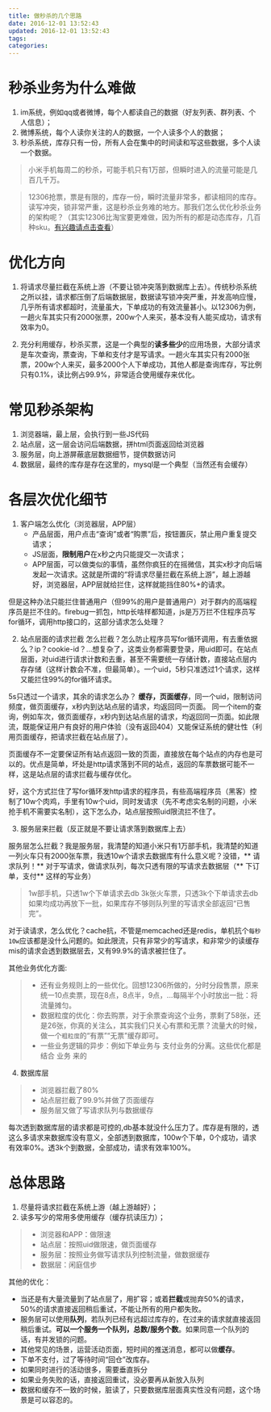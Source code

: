 ```yaml
---
title: 做秒杀的几个思路
date: 2016-12-01 13:52:43
updated: 2016-12-01 13:52:43
tags:
categories:
---
```


# 秒杀业务为什么难做
1. im系统，例如qq或者微博，每个人都读自己的数据（好友列表、群列表、个人信息）；
1. 微博系统，每个人读你关注的人的数据，一个人读多个人的数据；
1. 秒杀系统，库存只有一份，所有人会在集中的时间读和写这些数据，多个人读一个数据。
 
> 小米手机每周二的秒杀，可能手机只有1万部，但瞬时进入的流量可能是几百几千万。

> 12306抢票，票是有限的，库存一份，瞬时流量非常多，都读相同的库存。读写冲突，锁非常严重，这是秒杀业务难的地方。那我们怎么优化秒杀业务的架构呢？（其实12306比淘宝要更难做，因为所有的都是动态库存，几百种sku。[有兴趣请点击查看](http://mp.weixin.qq.com/s?src=3&timestamp=1483520302&ver=1&signature=oMV0qeEAoxDXix0z8h1QIV3pVyw4Bqm9EvLUMBtk8dsrtnHZe1fKK2M403x7M2w0ut03F2lv1oFCx65DJxfPl4PlFW1rZPzOaSQspD4bZqjZ7pcjPfvo-PsR3Ec7nmkZo9jni8iNFahs0QtAZ8R3eg==)）


# 优化方向

1. 将请求尽量拦截在系统上游（不要让锁冲突落到数据库上去）。传统秒杀系统之所以挂，请求都压倒了后端数据层，数据读写锁冲突严重，并发高响应慢，几乎所有请求都超时，流量虽大，下单成功的有效流量甚小。以12306为例，一趟火车其实只有2000张票，200w个人来买，基本没有人能买成功，请求有效率为0。

2. 充分利用缓存，秒杀买票，这是一个典型的**读多些少**的应用场景，大部分请求是车次查询，票查询，下单和支付才是写请求。一趟火车其实只有2000张票，200w个人来买，最多2000个人下单成功，其他人都是查询库存，写比例只有0.1%，读比例占99.9%，非常适合使用缓存来优化。
 
# 常见秒杀架构
1. 浏览器端，最上层，会执行到一些JS代码
2. 站点层，这一层会访问后端数据，拼html页面返回给浏览器
3. 服务层，向上游屏蔽底层数据细节，提供数据访问
4. 数据层，最终的库存是存在这里的，mysql是一个典型（当然还有会缓存）
 
# 各层次优化细节
1. 客户端怎么优化（浏览器层，APP层）
	- 产品层面，用户点击“查询”或者“购票”后，按钮置灰，禁止用户重复提交请求；
	- JS层面，**限制用户**在x秒之内只能提交一次请求；
	- APP层面，可以做类似的事情，虽然你疯狂的在摇微信，其实x秒才向后端发起一次请求。这就是所谓的“将请求尽量拦截在系统上游”，越上游越好，浏览器层，APP层就给拦住，这样就能挡住80%+的请求。

但是这种办法只能拦住普通用户（但99%的用户是普通用户）对于群内的高端程序员是拦不住的。firebug一抓包，http长啥样都知道，js是万万拦不住程序员写for循环，调用http接口的，这部分请求怎么处理？
 
2. 站点层面的请求拦截
怎么拦截？怎么防止程序员写for循环调用，有去重依据么？ip？cookie-id？…想复杂了，这类业务都需要登录，用uid即可。在站点层面，对uid进行请求计数和去重，甚至不需要统一存储计数，直接站点层内存存储（这样计数会不准，但最简单）。一个uid，5秒只准透过1个请求，这样又能拦住99%的for循环请求。

5s只透过一个请求，其余的请求怎么办？
**缓存，页面缓存**，同一个uid，限制访问频度，做页面缓存，x秒内到达站点层的请求，均返回同一页面。
同一个item的查询，例如车次，做页面缓存，x秒内到达站点层的请求，均返回同一页面。如此限流，既能保证用户有良好的用户体验（没有返回404）又能保证系统的健壮性（利用页面缓存，把请求拦截在站点层了）。

页面缓存不一定要保证所有站点返回一致的页面，直接放在每个站点的内存也是可以的。优点是简单，坏处是http请求落到不同的站点，返回的车票数据可能不一样，这是站点层的请求拦截与缓存优化。
 
好，这个方式拦住了写for循环发http请求的程序员，有些高端程序员（黑客）控制了10w个肉鸡，手里有10w个uid，同时发请求（先不考虑实名制的问题，小米抢手机不需要实名制），这下怎么办，站点层按照uid限流拦不住了。
 
3. 服务层来拦截（反正就是不要让请求落到数据库上去）

服务层怎么拦截？我是服务层，我清楚的知道小米只有1万部手机，我清楚的知道一列火车只有2000张车票，我透10w个请求去数据库有什么意义呢？没错，** 请求队列！**
对于写请求，做请求队列，每次只透有限的写请求去数据层（** 下订单，支付** 这样的写业务）

> 1w部手机，只透1w个下单请求去db
> 3k张火车票，只透3k个下单请求去db
> 如果均成功再放下一批，如果库存不够则队列里的写请求全部返回“已售完”。
 
对于读请求，怎么优化？cache抗，不管是memcached还是redis，单机抗个`每秒10w`应该都是没什么问题的。如此限流，只有非常少的写请求，和非常少的读缓存mis的请求会透到数据层去，又有99.9%的请求被拦住了。
 
其他业务优化方面:
> - 还有业务规则上的一些优化。回想12306所做的，分时分段售票，原来统一10点卖票，现在8点，8点半，9点，...每隔半个小时放出一批：将流量摊匀。
> - 数据粒度的优化：你去购票，对于余票查询这个业务，票剩了58张，还是26张，你真的关注么，其实我们只关心有票和无票？流量大的时候，做一个`粗粒度`的“有票”“无票”缓存即可。
> - 一些业务逻辑的异步：例如下单业务与 支付业务的分离。这些优化都是结合 业务 来的
 
4. 数据库层
> - 浏览器拦截了80%
> - 站点层拦截了99.9%并做了页面缓存
> - 服务层又做了写请求队列与数据缓存

每次透到数据库层的请求都是可控的,db基本就没什么压力了。库存是有限的，透这么多请求来数据库没有意义，全部透到数据库，100w个下单，0个成功，请求有效率0%。透3k个到数据，全部成功，请求有效率100%。
 
# 总体思路
1. 尽量将请求拦截在系统上游（越上游越好）；
2. 读多写少的常用多使用缓存（缓存抗读压力）；

> - 浏览器和APP：做限速
> - 站点层：按照uid做限速，做页面缓存
> - 服务层：按照业务做写请求队列控制流量，做数据缓存
> - 数据层：闲庭信步

其他的优化：
- 当还是有大量流量到了站点层了，用扩容；或着**拦截**或抛弃50%的请求，50%的请求直接返回稍后重试，不能让所有的用户都失败。
- 服务层可以使用**队列**，若队列已经有远超过库存的，在过来的请求就直接返回稍后重试。**可以一个服务一个队列，总数/服务个数**。如果同意一个队列的话，有并发锁的问题。
- 其他常见的场景，运营活动页面，短时间的推送消息，都可以做**缓存**。
- 下单不支付，过了等待时间“回仓”改库存。
- 如果同时进行的活动很多，需要垂直拆分
- 如果业务失败的话，直接返回重试，没必要再从新放入队列
- 数据和缓存不一致的时候，脏读了，只要数据库层面真实性没有问题，这个场景是可以容忍的。